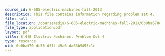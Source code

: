 ```yaml
---
course_id: 6-685-electric-machines-fall-2013
description: This file contains information regarding problem set 4.
file: null
file_location: /coursemedia/6-685-electric-machines-fall-2013/0b0ba670dc56d31f49a6da63b9495c1c_MIT6_685F13_ps04.pdf
file_type: application/pdf
layout: pdf
title: 6.685 Electric Machines, Problem Set 4
type: resource
uid: 0b0ba670-dc56-d31f-49a6-da63b9495c1c
---
```

